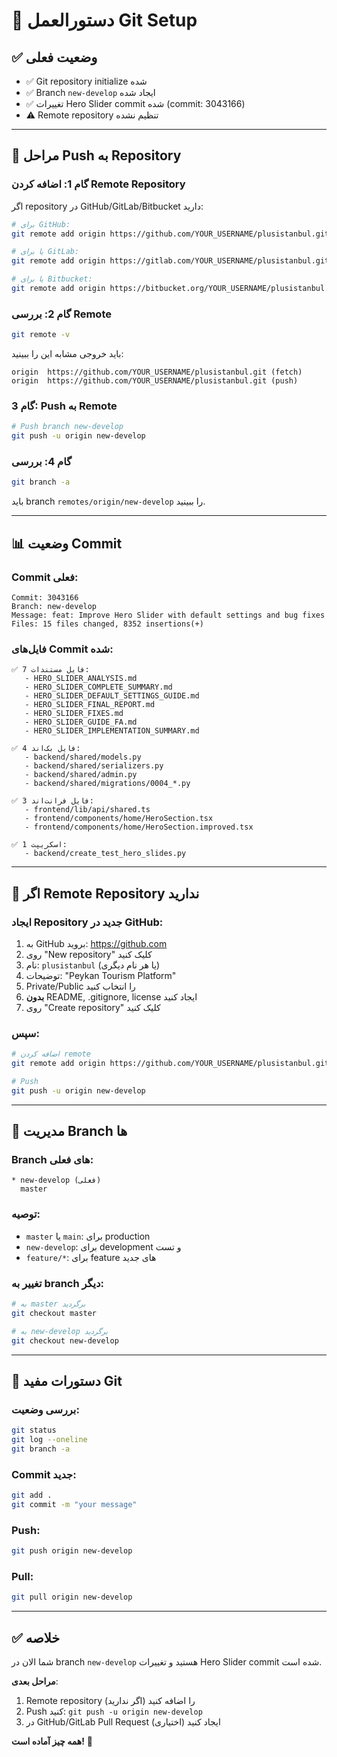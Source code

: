 # 📝 دستورالعمل Git Setup

## ✅ وضعیت فعلی

- ✅ Git repository initialize شده
- ✅ Branch `new-develop` ایجاد شده
- ✅ تغییرات Hero Slider commit شده (commit: 3043166)
- ⚠️ Remote repository تنظیم نشده

---

## 🚀 مراحل Push به Repository

### گام 1: اضافه کردن Remote Repository

اگر repository در GitHub/GitLab/Bitbucket دارید:

```bash
# برای GitHub:
git remote add origin https://github.com/YOUR_USERNAME/plusistanbul.git

# یا برای GitLab:
git remote add origin https://gitlab.com/YOUR_USERNAME/plusistanbul.git

# یا برای Bitbucket:
git remote add origin https://bitbucket.org/YOUR_USERNAME/plusistanbul.git
```

### گام 2: بررسی Remote

```bash
git remote -v
```

باید خروجی مشابه این را ببینید:
```
origin  https://github.com/YOUR_USERNAME/plusistanbul.git (fetch)
origin  https://github.com/YOUR_USERNAME/plusistanbul.git (push)
```

### گام 3: Push به Remote

```bash
# Push branch new-develop
git push -u origin new-develop
```

### گام 4: بررسی

```bash
git branch -a
```

باید branch `remotes/origin/new-develop` را ببینید.

---

## 📊 وضعیت Commit

### Commit فعلی:
```
Commit: 3043166
Branch: new-develop
Message: feat: Improve Hero Slider with default settings and bug fixes
Files: 15 files changed, 8352 insertions(+)
```

### فایل‌های Commit شده:
```
✅ 7 فایل مستندات:
   - HERO_SLIDER_ANALYSIS.md
   - HERO_SLIDER_COMPLETE_SUMMARY.md
   - HERO_SLIDER_DEFAULT_SETTINGS_GUIDE.md
   - HERO_SLIDER_FINAL_REPORT.md
   - HERO_SLIDER_FIXES.md
   - HERO_SLIDER_GUIDE_FA.md
   - HERO_SLIDER_IMPLEMENTATION_SUMMARY.md

✅ 4 فایل بک‌اند:
   - backend/shared/models.py
   - backend/shared/serializers.py
   - backend/shared/admin.py
   - backend/shared/migrations/0004_*.py

✅ 3 فایل فرانت‌اند:
   - frontend/lib/api/shared.ts
   - frontend/components/home/HeroSection.tsx
   - frontend/components/home/HeroSection.improved.tsx

✅ 1 اسکریپت:
   - backend/create_test_hero_slides.py
```

---

## 🔄 اگر Remote Repository ندارید

### ایجاد Repository جدید در GitHub:

1. به GitHub بروید: https://github.com
2. روی "New repository" کلیک کنید
3. نام: `plusistanbul` (یا هر نام دیگری)
4. توضیحات: "Peykan Tourism Platform"
5. Private/Public را انتخاب کنید
6. **بدون** README, .gitignore, license ایجاد کنید
7. روی "Create repository" کلیک کنید

### سپس:

```bash
# اضافه کردن remote
git remote add origin https://github.com/YOUR_USERNAME/plusistanbul.git

# Push
git push -u origin new-develop
```

---

## 🌿 مدیریت Branch ها

### Branch های فعلی:
```
* new-develop (فعلی)
  master
```

### توصیه:
- `master` یا `main`: برای production
- `new-develop`: برای development و تست
- `feature/*`: برای feature های جدید

### تغییر به branch دیگر:
```bash
# به master برگردید
git checkout master

# به new-develop برگردید
git checkout new-develop
```

---

## 📝 دستورات مفید Git

### بررسی وضعیت:
```bash
git status
git log --oneline
git branch -a
```

### Commit جدید:
```bash
git add .
git commit -m "your message"
```

### Push:
```bash
git push origin new-develop
```

### Pull:
```bash
git pull origin new-develop
```

---

## ✅ خلاصه

شما الان در branch `new-develop` هستید و تغییرات Hero Slider commit شده است.

**مراحل بعدی**:
1. Remote repository را اضافه کنید (اگر ندارید)
2. Push کنید: `git push -u origin new-develop`
3. در GitHub/GitLab Pull Request ایجاد کنید (اختیاری)

**همه چیز آماده است!** 🚀
